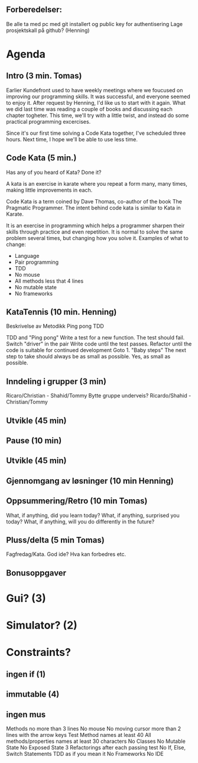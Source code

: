 Forberedelser:
----
Be alle ta med pc med git installert og public key for authentisering
Lage prosjektskall på github? (Henning)

# Agenda


## Intro (3 min. Tomas)
Earlier Kundefront used to have weekly meetings where we foucused on improving our programming skills.
It was successful, and everyone seemed to enjoy it. After request by Henning, I'd like us to start with it again.
What we did last time was reading a couple of books and discussing each chapter togheter. This time, we'll
try with a little twist, and instead do some practical programming excercises.

Since it's our first time solving a Code Kata together, I've scheduled three hours. Next time, I hope we'll be able
to use less time.

## Code Kata (5 min.)
Has any of you heard of Kata? Done it?

A kata is an exercise in karate where you repeat a form many, many times, making little improvements in each.

Code Kata is a term coined by Dave Thomas, co-author of the book The Pragmatic Programmer. The intent behind code kata
is similar to Kata in Karate.

It is an exercise in programming which helps a programmer sharpen their skills through practice and even repetition.
It is normal to solve the same problem several times, but changing how you solve it. Examples of what to change:
* Language
* Pair programming
* TDD
* No mouse
* All methods less that 4 lines
* No mutable state
* No frameworks

## KataTennis (10 min. Henning)

Beskrivelse av Metodikk
Ping pong TDD

TDD and "Ping pong"
Write a test for a new function. The test should fail.
Switch "driver" in the pair
Write code until the test passes.
Refactor until the code is suitable for continued development
Goto 1.
"Baby steps"
The next step to take should always be as small as possible. Yes, as small as possible.

## Inndeling i grupper (3 min)

Ricaro/Christian - Shahid/Tommy
Bytte gruppe underveis? Ricardo/Shahid - Christian/Tommy

## Utvikle (45 min)

## Pause (10 min)

## Utvikle (45 min)

## Gjennomgang av løsninger (10 min Henning)

## Oppsummering/Retro (10 min Tomas)
What, if anything, did you learn today?
What, if anything, surprised you today?
What, if anything, will you do differently in the future?

## Pluss/delta (5 min Tomas)
Fagfredag/Kata. God ide? Hva kan forbedres etc.



Bonusoppgaver
----
# Gui? (3)
# Simulator? (2)
# Constraints?
## ingen if (1)
## immutable (4)
## ingen mus


Methods no more than 3 lines
No mouse
No moving cursor more than 2 lines with the arrow keys
Test Method names at least 40
All methods/properties names at least 30 characters
No Classes
No Mutable State
No Exposed State
3 Refactorings after each passing test
No If, Else, Switch Statements
TDD as if you mean it
No Frameworks
No IDE